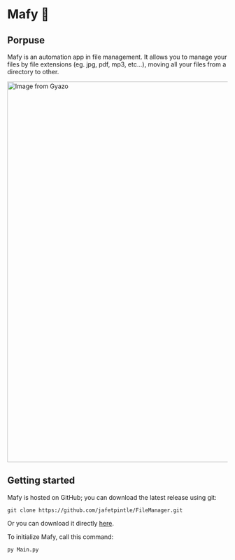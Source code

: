 # Mafy 📂

## Porpuse
Mafy is an automation app in file management. It allows you to manage your files by file extensions (eg. jpg, pdf, mp3, etc...), moving all your files from a directory to other.

<a href="https://gyazo.com/15647e15afd09349f3ac0a5525a80d02"><img src="https://i.gyazo.com/15647e15afd09349f3ac0a5525a80d02.gif" alt="Image from Gyazo" width="870"/></a>

## Getting started
Mafy is hosted on GitHub; you can download the latest release using git:
```
git clone https://github.com/jafetpintle/FileManager.git
```
Or you can download it directly [here](https://github.com/jafetpintle/FileManager/archive/refs/heads/Main.zip).

To initialize Mafy, call this command:
```
py Main.py
```

